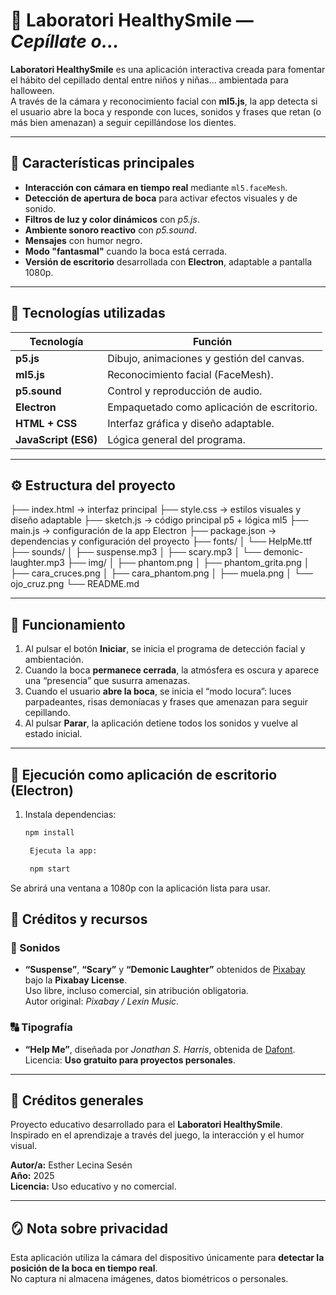 # 🦷 Laboratori HealthySmile — *Cepíllate o...*

**Laboratori HealthySmile** es una aplicación interactiva creada para fomentar el hábito del cepillado dental entre niños y niñas… ambientada para halloween.  
A través de la cámara y reconocimiento facial con **ml5.js**, la app detecta si el usuario abre la boca y responde con luces, sonidos y frases que retan (o más bien amenazan) a seguir cepillándose los dientes.

---

## 🚀 Características principales

- **Interacción con cámara en tiempo real** mediante `ml5.faceMesh`.
- **Detección de apertura de boca** para activar efectos visuales y de sonido.
- **Filtros de luz y color dinámicos** con *p5.js*.
- **Ambiente sonoro reactivo** con *p5.sound*.
- **Mensajes** con humor negro.
- **Modo "fantasmal"** cuando la boca está cerrada.
- **Versión de escritorio** desarrollada con **Electron**, adaptable a pantalla 1080p.

---

## 🧩 Tecnologías utilizadas

| Tecnología | Función |
|-------------|----------|
| **p5.js** | Dibujo, animaciones y gestión del canvas. |
| **ml5.js** | Reconocimiento facial (FaceMesh). |
| **p5.sound** | Control y reproducción de audio. |
| **Electron** | Empaquetado como aplicación de escritorio. |
| **HTML + CSS** | Interfaz gráfica y diseño adaptable. |
| **JavaScript (ES6)** | Lógica general del programa. |

---

## ⚙️ Estructura del proyecto


├── index.html → interfaz principal
├── style.css → estilos visuales y diseño adaptable
├── sketch.js → código principal p5 + lógica ml5
├── main.js → configuración de la app Electron
├── package.json → dependencias y configuración del proyecto
├── fonts/
│ └── HelpMe.ttf
├── sounds/
│ ├── suspense.mp3
│ ├── scary.mp3
│ └── demonic-laughter.mp3
├── img/
│ ├── phantom.png
│ ├── phantom_grita.png
│ ├── cara_cruces.png
│ ├── cara_phantom.png
│ ├── muela.png
│ └── ojo_cruz.png
└── README.md


---

## 🧠 Funcionamiento

1. Al pulsar el botón **Iniciar**, se inicia el programa de detección facial y ambientación. 
2. Cuando la boca **permanece cerrada**, la atmósfera es oscura y aparece una “presencia” que susurra amenazas.    
3. Cuando el usuario **abre la boca**, se inicia el “modo locura”: luces parpadeantes, risas demoníacas y frases que amenazan para seguir cepillando. 
4. Al pulsar **Parar**, la aplicación detiene todos los sonidos y vuelve al estado inicial.

---

## 🧱 Ejecución como aplicación de escritorio (Electron)

1. Instala dependencias:
   ```bash
   npm install

    Ejecuta la app:

    npm start

Se abrirá una ventana a 1080p con la aplicación lista para usar.


## 📜 Créditos y recursos

### 🎵 Sonidos

- **“Suspense”**, **“Scary”** y **“Demonic Laughter”** obtenidos de [Pixabay](https://pixabay.com/sound-effects/) bajo la **Pixabay License**.  
  Uso libre, incluso comercial, sin atribución obligatoria.  
  Autor original: *Pixabay / Lexin Music*.

### 🔠 Tipografía

- **“Help Me”**, diseñada por *Jonathan S. Harris*, obtenida de [Dafont](https://www.dafont.com/help-me.font).  
  Licencia: **Uso gratuito para proyectos personales**.

---

## 🧛 Créditos generales

Proyecto educativo desarrollado para el **Laboratori HealthySmile**.  
Inspirado en el aprendizaje a través del juego, la interacción y el humor visual.  

**Autor/a:** Esther Lecina Sesén  
**Año:** 2025  
**Licencia:** Uso educativo y no comercial.

---

## 🪞 Nota sobre privacidad

Esta aplicación utiliza la cámara del dispositivo únicamente para **detectar la posición de la boca en tiempo real**.  
No captura ni almacena imágenes, datos biométricos o personales.

